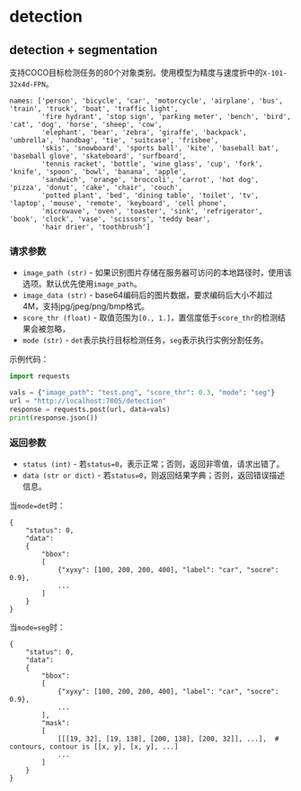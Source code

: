 # detection

## detection + segmentation
支持COCO目标检测任务的80个对象类别。使用模型为精度与速度折中的`X-101-32x4d-FPN`。

```
names: ['person', 'bicycle', 'car', 'motorcycle', 'airplane', 'bus', 'train', 'truck', 'boat', 'traffic light',
        'fire hydrant', 'stop sign', 'parking meter', 'bench', 'bird', 'cat', 'dog', 'horse', 'sheep', 'cow',
        'elephant', 'bear', 'zebra', 'giraffe', 'backpack', 'umbrella', 'handbag', 'tie', 'suitcase', 'frisbee',
        'skis', 'snowboard', 'sports ball', 'kite', 'baseball bat', 'baseball glove', 'skateboard', 'surfboard',
        'tennis racket', 'bottle', 'wine glass', 'cup', 'fork', 'knife', 'spoon', 'bowl', 'banana', 'apple',
        'sandwich', 'orange', 'broccoli', 'carrot', 'hot dog', 'pizza', 'donut', 'cake', 'chair', 'couch',
        'potted plant', 'bed', 'dining table', 'toilet', 'tv', 'laptop', 'mouse', 'remote', 'keyboard', 'cell phone',
        'microwave', 'oven', 'toaster', 'sink', 'refrigerator', 'book', 'clock', 'vase', 'scissors', 'teddy bear',
        'hair drier', 'toothbrush']
```

### 请求参数

* `image_path (str)` - 如果识别图片存储在服务器可访问的本地路径时，使用该选项。默认优先使用`image_path`。
* `image_data (str)` - base64编码后的图片数据，要求编码后大小不超过4M，支持jpg/jpeg/png/bmp格式。
* `score_thr (float)` - 取值范围为`[0., 1.]`，置信度低于`score_thr`的检测结果会被忽略，
* `mode (str)` - `det`表示执行目标检测任务，`seg`表示执行实例分割任务。

示例代码：
```python
import requests

vals = {"image_path": "test.png", "score_thr": 0.3, "mode": "seg"}
url = "http://localhost:7005/detection"
response = requests.post(url, data=vals)
print(response.json())
```

### 返回参数

* `status (int)` - 若`status=0`，表示正常；否则，返回非零值，请求出错了。
* `data (str or dict)` - 若`status=0`，则返回结果字典；否则，返回错误描述信息。

当`mode=det`时：
```
{
    "status": 0,
    "data": 
    {
        "bbox": 
        [
            {"xyxy": [100, 200, 200, 400], "label": "car", "socre": 0.9},
            ...
        ]
    }
}
```

当`mode=seg`时：
```
{
    "status": 0,
    "data":
    {
        "bbox":
        [
            {"xyxy": [100, 200, 200, 400], "label": "car", "socre": 0.9},
            ...
        ],
        "mask":
        [
            [[[19, 32], [19, 138], [200, 138], [200, 32]], ...],  # contours, contour is [[x, y], [x, y], ...]
            ...
        ]
    }
}
```
